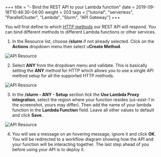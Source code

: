 +++
title = "- Bind the REST API to your Lambda function"
date = 2019-09-18T10:46:30-04:00
weight = 203
tags = ["tutorial", "serverless", "ParallelCluster", "Lambda", "Slurm", "API Gateway"]
+++

You will first define to which [HTTP methods](https://en.wikipedia.org/wiki/Hypertext_Transfer_Protocol#Request_methods) our REST API will respond. You can bind different methods to different Lambda functions or other services.

1. In the Resource list, choose **/slurm** if not already selected. Click on the **Actions** dropdown menu then select u**Create Method**.

![API Resource](/images/serverless/api-gateway-5.png)

2. Select **ANY** from the dropdown menu and validate. This is basically setting the **ANY** method for HTTP which allows you to use a single API method setup for all the supported HTTP methods.

![API Resource](/images/serverless/api-gateway-6.png)

3. In the **/slurm - ANY - Setup** section tick the **Use Lambda Proxy integration**, select the region where your function resides (*us-east-1* in the screenshot, yours may differ). Then add the name of your lambda function in the **Lambda Function** field. Leave all other values to default and click **Save**.

![API Resource](/images/serverless/api-gateway-7.png)

4. You will see a message on an hovering  message, ignore it and click **OK**. You will be redirected to a workflow diagram showing how the API and your function will be interacting together. The last step ahead of you before using your API is to deploy it.
